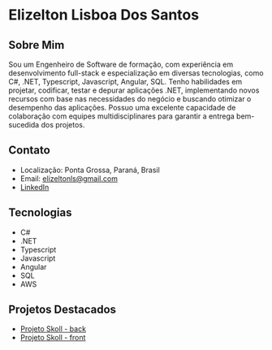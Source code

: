 # Elizelton Lisboa Dos Santos

## Sobre Mim

Sou um Engenheiro de Software de formação, com experiência em desenvolvimento full-stack e especialização em diversas tecnologias, como C#, .NET, Typescript, Javascript, Angular, SQL. Tenho habilidades em projetar, codificar, testar e depurar aplicações .NET, implementando novos recursos com base nas necessidades do negócio e buscando otimizar o desempenho das aplicações. Possuo uma excelente capacidade de colaboração com equipes multidisciplinares para garantir a entrega bem-sucedida dos projetos.

## Contato

- Localização: Ponta Grossa, Paraná, Brasil
- Email: elizeltonls@gmail.com
- [LinkedIn](https://www.linkedin.com/in/elizelton-lb8508679/)

## Tecnologias

- C#
- .NET
- Typescript
- Javascript
- Angular
- SQL
- AWS

## Projetos Destacados

- [Projeto Skoll - back](https://github.com/elizelton/skoll.back)
- [Projeto Skoll - front](https://github.com/elizelton/skoll.front)

